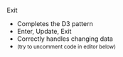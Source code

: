 Exit

 * Completes the D3 pattern
 * Enter, Update, Exit
 * Correctly handles changing data
 * <small>(try to uncomment code in editor below)</small>